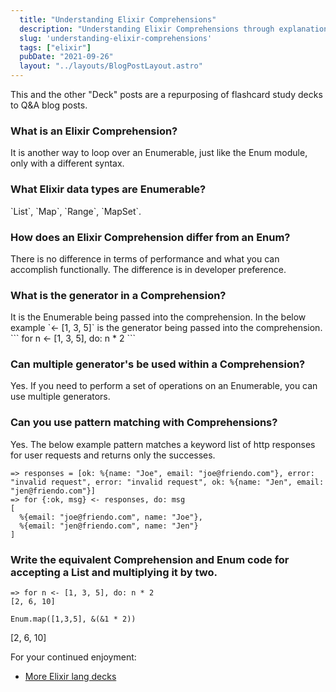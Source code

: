 ```yaml
---
  title: "Understanding Elixir Comprehensions"
  description: "Understanding Elixir Comprehensions through explanation"
  slug: 'understanding-elixir-comprehensions'
  tags: ["elixir"]
  pubDate: "2021-09-26"
  layout: "../layouts/BlogPostLayout.astro"
---
```


This and the other "Deck" posts are a repurposing of flashcard study decks to Q&A blog posts. 

<h3>What is an Elixir Comprehension?</h3>
It is another way to loop over an Enumerable, just like the Enum module, only with a different syntax.


<h3>What Elixir data types are Enumerable?</h3>
`List`, `Map`, `Range`, `MapSet`.


<h3>How does an Elixir Comprehension differ from an Enum?</h3>
There is no difference in terms of performance and what you can accomplish functionally. The difference is in developer preference.


<h3>What is the generator in a Comprehension?</h3>
It is the Enumerable being passed into the comprehension. In the below example `<- [1, 3, 5]` is the generator being passed into the comprehension. 
```
for n <- [1, 3, 5], do: n * 2
```


<h3>Can multiple generator's be used within a Comprehension?</h3>
Yes. If you need to perform a set of operations on an Enumerable, you can use multiple generators.


<h3>Can you use pattern matching with Comprehensions?</h3>
Yes. The below example pattern matches a keyword list of http responses for user requests and returns only the successes. 

```
=> responses = [ok: %{name: "Joe", email: "joe@friendo.com"}, error: "invalid request", error: "invalid request", ok: %{name: "Jen", email: "jen@friendo.com"}] 
=> for {:ok, msg} <- responses, do: msg 
[
  %{email: "joe@friendo.com", name: "Joe"},
  %{email: "jen@friendo.com", name: "Jen"}
]
```


<h3>Write the equivalent Comprehension and Enum code for accepting a List and multiplying it by two.</h3>

```
=> for n <- [1, 3, 5], do: n * 2
[2, 6, 10]
``` 

```
Enum.map([1,3,5], &(&1 * 2))
```
[2, 6, 10]

For your continued enjoyment:
- [More Elixir lang decks](https://tinytechtuts.com/tags/elixir-deck)
